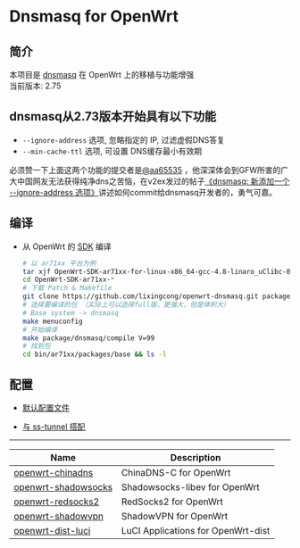 Dnsmasq for OpenWrt
===

简介
---

 本项目是 [dnsmasq][1] 在 OpenWrt 上的移植与功能增强  
 当前版本: 2.75 


dnsmasq从2.73版本开始具有以下功能
---

 - `--ignore-address` 选项, 忽略指定的 IP, 过滤虚假DNS答复  
 - `--min-cache-ttl` 选项, 可设置 DNS缓存最小有效期 

必须赞一下上面这两个功能的提交者是[@aa65535](https://github.com/aa65535/openwrt-dnsmasq) ，他深深体会到GFW所害的广大中国网友无法获得纯净dns之苦恼，在v2ex发过的帖子[《dnsmasq: 新添加一个 --ignore-address 选项》](https://www.v2ex.com/t/157952)讲述如何commit给dnsmasq开发者的，勇气可嘉。

编译
---

 - 从 OpenWrt 的 [SDK][S] 编译  

   ```bash
   # 以 ar71xx 平台为例
   tar xjf OpenWrt-SDK-ar71xx-for-linux-x86_64-gcc-4.8-linaro_uClibc-0.9.33.2.tar.bz2
   cd OpenWrt-SDK-ar71xx-*
   # 下载 Patch & Makefile
   git clone https://github.com/lixingcong/openwrt-dnsmasq.git package/dnsmasq
   # 选择要编译的包 （实际上可以选择full版，更强大，但是体积大）
   # Base system -> dnsmasq 
   make menuconfig
   # 开始编译
   make package/dnsmasq/compile V=99 
   # 找到包
   cd bin/ar71xx/packages/base && ls -l
   ```

配置
---

 - [默认配置文件][4]

 - [与 ss-tunnel 搭配][8]

----------

 Name                     | Description
 -------------------------|-----------------------------------
 [openwrt-chinadns][5]    | ChinaDNS-C for OpenWrt
 [openwrt-shadowsocks][7] | Shadowsocks-libev for OpenWrt
 [openwrt-redsocks2][R]   | RedSocks2 for OpenWrt
 [openwrt-shadowvpn][6]   | ShadowVPN for OpenWrt
 [openwrt-dist-luci][L]   | LuCI Applications for OpenWrt-dist


  [1]: http://www.thekelleys.org.uk/dnsmasq/doc.html
  [3]: https://sourceforge.net/projects/openwrt-dist/files/dnsmasq/
  [4]: https://github.com/lixingcong/dnsmasq-openwrt/blob/master/files/dnsmasq.conf
  [5]: https://github.com/aa65535/openwrt-chinadns
  [6]: https://github.com/aa65535/openwrt-shadowvpn
  [7]: https://github.com/shadowsocks/openwrt-shadowsocks
  [8]: https://github.com/lixingcong/dnsmasq-openwrt/tree/master/etc
  [R]: https://github.com/aa65535/openwrt-redsocks2
  [S]: http://wiki.openwrt.org/doc/howto/obtain.firmware.sdk
  [L]: https://github.com/aa65535/openwrt-dist-luci
